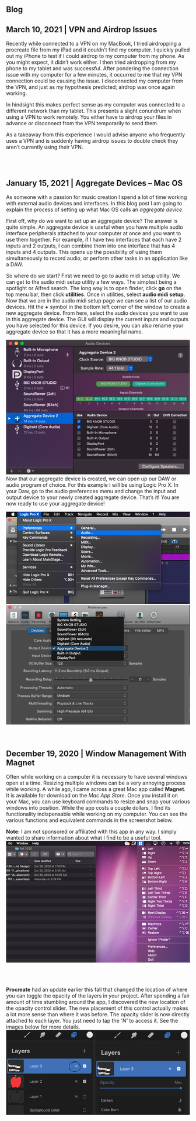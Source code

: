 <section class="content" markdown="1">

# Blog
<div class="blog1" markdown="1">

## March 10, 2021 | VPN and Airdrop Issues
Recently while connected to a VPN on my MacBook, I tried airdropping a procreate file from my iPad and it couldn’t find my computer. I quickly pulled out my iPhone to test if I could airdrop to my computer from my phone. As you might expect, it didn’t work either. I then tried airdropping from my phone to my tablet and was successful. After pondering the connection issue with my computer for a few minutes, it occurred to me that my VPN connection could be causing the issue. I disconnected my computer from the VPN, and just as my hypothesis predicted; airdrop was once again working.

In hindsight this makes perfect sense as my computer was connected to a different network than my tablet. This presents a slight conundrum when using a VPN to work remotely. You either have to airdrop your files in advance or disconnect from the VPN temporarily to send them.

As a takeaway from this experience I would advise anyone who frequently uses a VPN and is suddenly having airdrop issues to double check they aren’t currently using their VPN.
</div>
<br>
<br>
<div class="blog1" markdown="1">

## January 15, 2021 | Aggregate Devices – Mac OS
As someone with a passion for music creation I spend a lot of time working with external audio devices and interfaces. In this blog post I am going to explain the process of setting up what Mac OS calls an *aggregate device*. 

First off, why do we want to set up an aggregate device? The answer is quite simple. An aggregate device is useful when you have multiple audio interface peripherals attached to your computer at once and you want to use them together. For example, if I have two interfaces that each have 2 inputs and 2 outputs, I can combine them into one interface that has 4 inputs and 4 outputs. This opens up the possibility of using them simultaneously to record audio, or perform other tasks in an application like a DAW. 

So where do we start? First we need to go to audio midi setup utility. We can get to the audio midi setup utility a few ways. The simplest being a spotlight or Alfred search. The long way is to open finder, click **go** on the top menu bar, then click **utilities**. Once in utilities, select **audio midi setup**. Now that we are in the audio midi setup page we can see a list of our audio devices. Hit the **+** symbol in the bottom left corner of the window to create a new aggregate device. From here, select the audio devices you want to use in this aggregate device. The GUI will display the current inputs and outputs you have selected for this device. If you desire, you can also rename your aggregate device so that it has a more meaningful name.
		
<img src="photos/aggregate1.png" class="blog-image" alt="aggregate device set-up" style= "max-width: 100%">	
Now that our aggregate device is created, we can open up our DAW or audio program of choice. For this example I will be using Logic Pro X. In your Daw, go to the audio preferences menu and change the input and output device to your newly created aggregate device. That’s it! You are now ready to use your aggregate device!</p>
<img src="photos/aggregate3.png" class="blog-image" alt="logic preferences" style= "max-width: 100%">	
<img src="photos/aggregate2.png" class="blog-image" alt="logic preferences" style= "max-width: 100%">	
</div>
<br>
<br>
<div class="blog1" markdown="1">

## December 19, 2020 | Window Management With Magnet
Often while working on a computer it is necessary to have several windows open at a time. Resizing multiple windows can be a very annoying process while working. A while ago, I came across a great Mac app called **Magnet**. It is available for download on the *Mac App Store*. Once you install it on your Mac, you can use keyboard commands to resize and snap your various windows into position. While the app costs a couple dollars, I find its functionality indispensable while working on my computer. You can see the various functions and equivalent commands in the screenshot below.

**Note:** I am not sponsored or affiliated with this app in any way. I simply wanted to share information about what I find to be a useful tool.
<img src="photos/magnet.png" class="blog-image" alt="magnet" style= "max-width: 100%"></div>
<br>
<br>
<div class="blog1" markdown="1">

**Procreate** had an update earlier this fall that changed the location of where you can toggle the opacity of the layers in your project. After spending a fair amount of time stumbling around the app, I discovered the new location of the opacity control slider. The new placement of this control actually makes a lot more sense than where it was before. The opacity slider is now directly attached to each layer. You just need to tap the *’N’* to access it. See the images below for more details.
<img src="photos/opacity.png" class="blog-image" alt="opacity" style= "max-width: 100%">
</div>
</section>
<div class="clear"></div>
